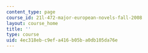 ```yaml
---
content_type: page
course_id: 21l-472-major-european-novels-fall-2008
layout: course_home
title: ''
type: course
uid: 4ec318eb-c9ef-a416-b05b-a0db105da76e
---
```

